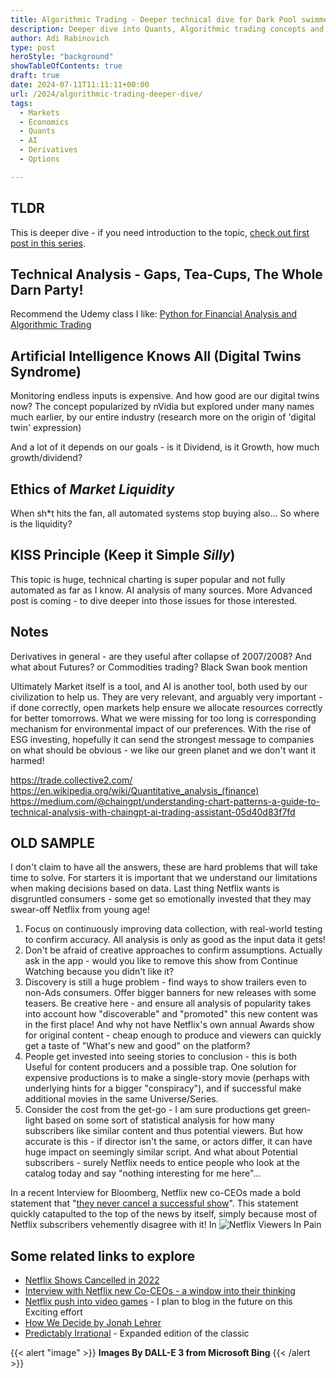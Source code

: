 ```yaml
---
title: Algorithmic Trading - Deeper technical dive for Dark Pool swimmers.
description: Deeper dive into Quants, Algorithmic trading concepts and more. Exploring prediction models, financial crash, Black Swan book, Options and more. 
author: Adi Rabinovich
type: post
heroStyle: "background"
showTableOfContents: true
draft: true
date: 2024-07-11T11:11:11+00:00
url: /2024/algorithmic-trading-deeper-dive/
tags:
  - Markets
  - Economics
  - Quants
  - AI
  - Derivatives
  - Options

---
```

## TLDR

This is deeper dive - if you need introduction to the topic, [check out first post in this series](/2024/swimming-in-the-dark-pools-quants-ai-trading/).

## Technical Analysis - Gaps, Tea-Cups, The Whole Darn Party!

Recommend the Udemy class I like: [Python for Financial Analysis and Algorithmic Trading](https://www.udemy.com/share/101XQ23@mNHHN4xc2oyh4hhICKUa5YbsjY6WhCFkBZ4ZLVHxpi7IkMiB4HgFjeE3BzlH_jM=/)

## Artificial Intelligence Knows All (Digital Twins Syndrome)

Monitoring endless inputs is expensive. And how good are our digital twins now? The concept popularized by nVidia but explored under many names much earlier, by our entire industry (research more on the origin of 'digital twin' expression)

And a lot of it depends on our goals - is it Dividend, is it Growth, how much growth/dividend?


## Ethics of *Market Liquidity*

When sh*t hits the fan, all automated systems stop buying also... So where is the liquidity?

## KISS Principle (Keep it Simple _Silly_)

This topic is huge, technical charting is super popular and not fully automated as far as I know. AI analysis of many sources. More Advanced post is coming - to dive deeper into those issues for those interested.


## Notes

Derivatives in general - are they useful after collapse of 2007/2008? And what about Futures? or Commodities trading?
Black Swan book mention

Ultimately Market itself is a tool, and AI is another tool, both used by our civilization to help us. They are very relevant, and arguably very important - if done correctly, open markets help ensure we allocate resources correctly for better tomorrows. What we were missing for too long is corresponding mechanism for environmental impact of our preferences. With the rise of ESG investing, hopefully it can send the strongest message to companies on what should be obvious - we like our green planet and we don't want it harmed!


https://trade.collective2.com/
https://en.wikipedia.org/wiki/Quantitative_analysis_(finance)
https://medium.com/@chaingpt/understanding-chart-patterns-a-guide-to-technical-analysis-with-chaingpt-ai-trading-assistant-05d40d83f7fd




## OLD SAMPLE

I don't claim to have all the answers, these are hard problems that will take time to solve. For starters it is important that we understand our limitations when making decisions based on data. Last thing Netflix wants is disgruntled consumers - some get so emotionally invested that they may swear-off Netflix from young age!

1. Focus on continuously improving data collection, with real-world testing to confirm accuracy. All analysis is only as good as the input data it gets!
2. Don't be afraid of creative approaches to confirm assumptions. Actually ask in the app - would you like to remove this show from Continue Watching because you didn't like it?
3. Discovery is still a huge problem - find ways to show trailers even to non-Ads consumers. Offer bigger banners for new releases with some teasers. Be creative here - and ensure all analysis of popularity takes into account how "discoverable" and "promoted" this new content was in the first place! And why not have Netflix's own annual Awards show for original content - cheap enough to produce and viewers can quickly get a taste of "What's new and good" on the platform?
4. People get invested into seeing stories to conclusion - this is both Useful for content producers and a possible trap. One solution for expensive productions is to make a single-story movie (perhaps with underlying hints for a bigger "conspiracy"), and if successful make additional movies in the same Universe/Series.
5. Consider the cost from the get-go - I am sure productions get green-light based on some sort of statistical analysis for how many subscribers like similar content and thus potential viewers. But how accurate is this - if director isn't the same, or actors differ, it can have huge impact on seemingly similar script. And what about Potential subscribers - surely Netflix needs to entice people who look at the catalog today and say "nothing interesting for me here"...

In a recent Interview for Bloomberg, Netflix new co-CEOs made a bold statement that "[they never cancel a successful show](https://www.forbes.com/sites/paultassi/2023/01/24/netflix-says-it-has-never-cancelled-a-successful-show/)". This statement quickly catapulted to the top of the news by itself, simply because most of Netflix subscribers vehemently disagree with it! In 
![Netflix Viewers In Pain](people_crying_for_netflix_cancellations.png)

## Some related links to explore

- [Netflix Shows Cancelled in 2022](https://variety.com/lists/netflix-shows-canceled-2022/)
- [Interview with Netflix new Co-CEOs - a window into their thinking](https://www.bloomberg.com/news/newsletters/2023-01-21/netflix-ceo-reed-hastings-steps-down-interview-with-greg-peters-ted-sarandos)
- [Netflix push into video games](https://www.theverge.com/22772589/netflix-video-games-app-news-updates) - I plan to blog in the future on this Exciting effort
- [How We Decide by Jonah Lehrer](https://www.amazon.com/How-We-Decide-Jonah-Lehrer/dp/0547247990?tag=craftonia-20)
- [Predictably Irrational](https://www.amazon.com/Predictably-Irrational-Revised-Expanded-Decisions/dp/0061353248?tag=craftonia-20) - Expanded edition of the classic

{{< alert "image" >}}
**Images By DALL-E 3 from Microsoft Bing**
{{< /alert >}}

